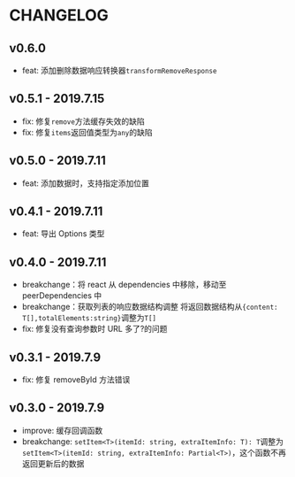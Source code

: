# CHANGELOG

## v0.6.0

- feat: 添加删除数据响应转换器`transformRemoveResponse`

## v0.5.1 - 2019.7.15

- fix: 修复`remove`方法缓存失效的缺陷
- fix: 修复`items`返回值类型为`any`的缺陷

## v0.5.0 - 2019.7.11

- feat: 添加数据时，支持指定添加位置

## v0.4.1 - 2019.7.11

- feat: 导出 Options 类型

## v0.4.0 - 2019.7.11

- breakchange：将 react 从 dependencies 中移除，移动至 peerDependencies 中
- breakchange：获取列表的响应数据结构调整 将返回数据结构从`{content: T[],totalElements:string}`调整为`T[]`
- fix: 修复没有查询参数时 URL 多了?的问题

## v0.3.1 - 2019.7.9

- fix: 修复 removeById 方法错误

## v0.3.0 - 2019.7.9

- improve: 缓存回调函数
- breakchange: `setItem<T>(itemId: string, extraItemInfo: T): T`调整为`setItem<T>(itemId: string, extraItemInfo: Partial<T>)`，这个函数不再返回更新后的数据
